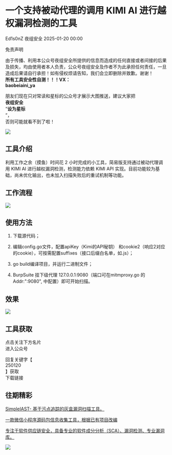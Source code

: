 #  一个支持被动代理的调用 KIMI AI 进行越权漏洞检测的工具   
Ed1s0nZ  夜组安全   2025-01-20 00:00  
  
免责声明  
  
由于传播、利用本公众号夜组安全所提供的信息而造成的任何直接或者间接的后果及损失，均由使用者本人负责，公众号夜组安全及作者不为此承担任何责任，一旦造成后果请自行承担！如有侵权烦请告知，我们会立即删除并致歉。谢谢！  
**所有工具安全性自测！！！VX：**  
**baobeiaini_ya**  
  
朋友们现在只对常读和星标的公众号才展示大图推送，建议大家把  
**夜组安全**  
“**设为星标**  
”，  
否则可能就看不到了啦！  
  
  
![](https://mmbiz.qpic.cn/sz_mmbiz_png/icZ1W9s2Jp2WrOMH4AFgkSfEFMOvvFuVKmDYdQjwJ9ekMm4jiasmWhBicHJngFY1USGOZfd3Xg4k3iamUOT5DcodvA/640?wx_fmt=png&from=appmsg "")  
  
## 工具介绍  
  
利用工作之余（摸鱼）时间花 2 小时完成的小工具，简易版支持通过被动代理调用 KIMI AI 进行越权漏洞检测，检测能力依赖 KIMI API 实现。目前功能较为基础，尚未优化输出，也未加入扫描失败后的重试机制等功能。  
## 工作流程  
  
![](https://mmbiz.qpic.cn/sz_mmbiz_png/icZ1W9s2Jp2UkECj8peRvFCP3Hia0iatFVic7uAWNcibic4Ay92J8t7E7UHDsflmWYGfR0TV37XD2yGe3Nl6XfSibeMQQ/640?wx_fmt=png&from=appmsg "")  
## 使用方法  
1. 下载源代码；  
  
1. 编辑config.go文件，配置apiKey（Kimi的API秘钥） 和cookie2（响应2对应的cookie），可按需配置suffixes（接口后缀白名单，如.js）；  
  
1. go build编译项目，并运行二进制文件；  
  
1. BurpSuite 挂下级代理 127.0.0.1:9080（端口可在mitmproxy.go 的Addr:":9080", 中配置）即可开始扫描。  
  
## 效果  
  
![](https://mmbiz.qpic.cn/sz_mmbiz_png/icZ1W9s2Jp2UkECj8peRvFCP3Hia0iatFVic4kgVVPQOgbjscn2icUsv7QyRaTZxPOric3W5PLbCZvfd77RucW0tTfgg/640?wx_fmt=png&from=appmsg "")  
  
  
## 工具获取  
  
  
  
点击关注下方名片  
进入公众号  
  
回复关键字【  
250120  
】获取  
下载链接  
  
  
## 往期精彩  
  
  
[ SimpleIAST- 基于污点追踪的灰盒漏洞扫描工具。 ](http://mp.weixin.qq.com/s?__biz=Mzk0ODM0NDIxNQ==&mid=2247493301&idx=1&sn=14d3843029a33e9ea975e81ed20fab0d&chksm=c36ba24df41c2b5bc59798d6290ae8a7eac9166f8af0864feb2966f5d730bd6449188ee8592f&scene=21#wechat_redirect)  

						  
  
  
[ 一款微信小程序源码包信息收集工具，根据已有项目改编 ](http://mp.weixin.qq.com/s?__biz=Mzk0ODM0NDIxNQ==&mid=2247493290&idx=1&sn=a995aeef1e1fcab2781421ef2ef70a1a&chksm=c36ba252f41c2b448c921c829cc0e7a118fe0acdc7dd58d3a8b8dd82673eb49d1b1942f5eb39&scene=21#wechat_redirect)  

						  
  
  
[ 专注于软件供应链安全，具备专业的软件成分分析（SCA）、漏洞检测、专业漏洞库。 ](http://mp.weixin.qq.com/s?__biz=Mzk0ODM0NDIxNQ==&mid=2247493280&idx=1&sn=0c9de072c4b55977c5623ecbd68293a6&chksm=c36ba258f41c2b4e58900d7f5a9b977fd20838adbc1ecc0caa94847b3ce869038b2466181c9c&scene=21#wechat_redirect)  

						  
  
![](https://mmbiz.qpic.cn/mmbiz_png/OAmMqjhMehrtxRQaYnbrvafmXHe0AwWLr2mdZxcg9wia7gVTfBbpfT6kR2xkjzsZ6bTTu5YCbytuoshPcddfsNg/640?wx_fmt=other&wxfrom=5&wx_lazy=1&wx_co=1&random=0.8399406679299557&tp=webp "")  
  
